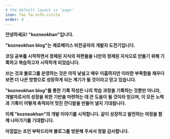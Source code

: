 ```yaml
---
# the default layout is 'page'
icon: fas fa-info-circle
order: 4
---
```


**안녕하세요! "kozneokhan"입니다.**

**"kozneokhan blog"는 제로베이스 비전공자의 개발자 도전기입니다.**

**코딩 공부를 시작하면서 정체된 지식의 파편들을 나만의 정제된 지식으로 만들기 위해 기록하고 복습하고자 시작하게 되었습니다.**

**쓰는 것과 블로그를 운영하는 것은 아직 낯설고 매우 미흡하지만 이러한 부족함을 채우다 보면 더 나은 방향으로 성장하게 되는 계기가 될 것이라고 믿고 있습니다.**

**"kozneokhan blog"를 통한 기록 작성은 나의 학습 과정을 기록하는 것뿐만 아니라, 개발자로서의 성장을 위한 기반을 마련하는 데 큰 도움이 될 것이라 믿으며, 이 모든 노력과 기록이 어떻게 축적되어 멋진 잔디밭을 만들어 낼지 기대됩니다.**

**이제 "kozneokhan"의 개발 이야기를 시작합니다. 같이 성장하고 발전하는 여정을 함께 나아가기를 기대합니다.**

**아낌없는 조언 부탁드리며 블로그를 방문해 주셔서 정말 감사합니다.**
